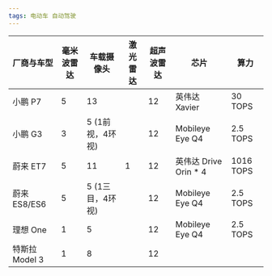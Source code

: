 ```yaml
---
tags: 电动车 自动驾驶
---
```


| 厂商与车型     | 毫米波雷达 | 车载摄像头 | 激光雷达 | 超声波雷达 | 芯片 | 算力 |
| -------------- | ---------- | ---------- | -------- | ---------- | -------------- | -------------- |
| 小鹏 P7 | 5 | 13 |  | 12 | 英伟达 Xavier | 30 TOPS |
| 小鹏 G3        | 3 | 5 (1前视，4环视) |          | 12 | Mobileye Eye Q4 | 2.5 TOPS |
| 蔚来 ET7       | 5          | 11 | 1 | 12 | 英伟达 Drive Orin * 4 | 1016 TOPS |
| 蔚来 ES8/ES6 | 5 | 5 (1三目，4环视) |  | 12 | Mobileye Eye Q4 | 2.5 TOPS |
| 理想 One       | 1 | 5 |          | 12 | Mobileye Eye Q4 | 2.5 TOPS |
| 特斯拉 Model 3 | 1          | 8       |          | 12         |          |          |


